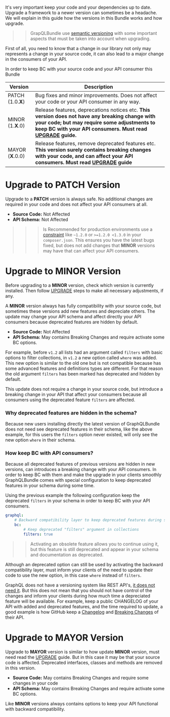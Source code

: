 It's very important keep your code and your dependencies up to date. 
Upgrade a framework to a newer version can sometimes be a headache. 
We will explain in this guide how the versions in this Bundle works and how upgrade.

>> GrapQLBundle use [semantic versioning](https://semver.org/) 
with some important aspects that must be taken into account when upgrading.

First of all, you need to know that a change in our library not only may represents a change in your source code, 
it can also lead to a major change in the consumers of your API. 

In order to keep BC with your source code and your API consumer this Bundle 

|Version|Description|
|---|---|
|PATCH (1.0.**X**)|Bug fixes and minor improvements. Does not affect your code or your API consumer in any way.|
|MINOR (1.**X**.0)|Release features, deprecations notices etc. **This version does not have any breaking change with your code; but may require some adjustments to keep BC with your API consumers. Must read [UPGRADE](../98_UPGRADE.md) guide.**|
|MAYOR (**X**.0.0)|Release features, remove deprecated features etc. **This version surely contains breaking changes with your code, and can affect your API consumers. Must read [UPGRADE](../98_UPGRADE.md) guide**|

# Upgrade to PATCH Version

Upgrade to a **PATCH** version is always safe. No additional changes are required in your code and does not affect
your API consumers at all.

- **Source Code:** Not Affected
- **API Schema:** Not Affected

>>> Is Recommended for production environments use a [constraint](https://getcomposer.org/doc/articles/versions.md#hyphenated-version-range-)
 like `~1.2.0` or `>=1.2.0 <1.3.0` in your `composer.json`. This ensures you have the latest bugs fixed, but does not add changes that **MINOR** versions may have that can affect your API consumers.

# Upgrade to MINOR Version

Before upgrading to a **MINOR** version, check which version is currently installed. 
Then follow [UPGRADE](../98_UPGRADE.md) steps to make all necessary adjustments, if any.

A **MINOR** version always has fully compatibility with your source code, but sometimes these versions
add new features and depreciate others. The update may change your API schema and affect directly your API consumers
because deprecated features are hidden by default.

- **Source Code:** Not Affected
- **API Schema:** May contains Breaking Changes and require activate some BC options.

For example, before `v1.2` all lists had an argument called `filters` with basic options to filter collections, in
`v1.2` a new option called `where` was added. This new option is similar to the old one but is not compatible because
has some advanced features and definitions types are different. For that reason the old argument `filters` has been marked
has deprecated and hidden by default. 

This update does not require a change in your source code, but introduce a breaking change in your API that affect your consumers
because all consumers using the deprecated feature `filters` are affected.

### Why deprecated features are hidden in the schema?

Because new users installing directly the latest version of GraphQLBundle does not need see deprecated features in their schema, 
like the above example, for this users the `filters` option never existed, will only see the new option `where` in their schema.

### How keep BC with API consumers?

Because all deprecated features of previous versions are hidden in new versions,
can introduces a breaking change with your API consumers. 
In order to keep BC with them and make the upgrade in your clients smoothly 
GraphQLBundle comes with special configuration to keep deprecated features
in your schema during some time.

Using the previous example the following configuration keep the deprecated `filters` in your schema in order to keep BC with your API consumers.

````yaml
graphql:
    # Backward compatibility layer to keep deprecated features during some time to upgrade API consumers progressively.
    bc:
        # Keep deprecated "filters" argument in collections
        filters: true
````

>> Activating an obsolete feature allows you to continue using it, but this feature is still deprecated and appear in your schema and documentation as deprecated.

Although an deprecated option can still be used by activating the backward compatibility layer, must inform your clients of the need to update their code to use the new option, in this case `where` instead of `filters`.

GraphQL does not have a versioning system like REST API's, [it does not need it](https://graphql.org/learn/best-practices/#versioning). But this does not mean that you should not have control of the changes and inform your clients during how much time a depreciated feature will be available. For example, keep a public CHANGELOG of your API with added and deprecated features, and the time required to update, a good example is how GitHub keep a [Changelog](https://developer.github.com/v4/changelog/) and [Breaking Changes](https://developer.github.com/v4/breaking_changes/) of their API.

# Upgrade to MAYOR Version

Upgrade to **MAYOR** version is similar to how update **MINOR** version, must need read the [UPGRADE](../98_UPGRADE.md) 
guide. But in this case it may be that your source code is affected. Deprecated interfaces,
classes and methods are removed in this version.

- **Source Code:** May contains Breaking Changes and require some changes in your code
- **API Schema:** May contains Breaking Changes and require activate some BC options.

Like **MINOR** versions always contains options to keep your API functional with
backward compatibility.


